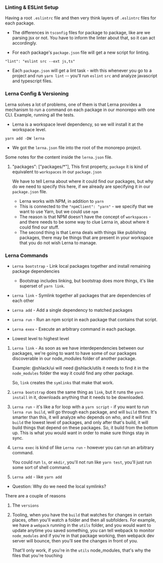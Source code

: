 ### Linting & ESLint Setup

Having a root `.eslintrc` file and then very think layers of `.eslintrc` files for each package.

* The differences in `tsconfig` files for package to package, like are we parsing jsx or not. You have to inform the linter about that, so it can act accordingly.

* For each package's `package.json` file will get a new script for linting.

`"lint": "eslint src --ext js,ts"`

* Each `package.json` will get a lint task - with this whenever you go to a project and run `yarn lint` -- you'll run `eslint` `src` and analyze javascript and typescript files.

### Lerna Config & Versioning

Lerna solves a lot of problems, one of them is that Lerna provides a mechanism to run a command on each package in our monorepo with one CLI. Example, running all the tests.

* Lerna is a workspace level dependency, so we will install it at the workspace level.

`yarn add -DW lerna`

* We got the `lerna.json` file into the root of the monorepo project.

Some notes for the content inside the `lerna.json` file.

1. "packages": ["packages/*"],
    This first property, `package` it is kind of equivalent to `workspaces` in our `package.json`

    We have to tell Lerna about where it could find our packages, but why do we need to specify this here, if we already are specifying it in our `package.json` file.

    - Lerna works with NPM, in addition to `yarn` 
    - This is connected to the `"npmClient": "yarn"` - we specify that we want to use Yarn, but we could use `npm` 
    - The reason is that NPM doesn't have the concept of `workspaces` - and there needs to be some way to clue Lerna in, about where it could find our stuff.
    - The second thing is that Lerna deals with things like publishing packages, there may be things that are present in your workspace that you do not wish Lerna to manage.

### Lerna Commands

* `Lerna bootstrap` - Link local packages together and install remaining package dependencies

    - Bootstrap includes linking, but bootstrap does more things, it's like superset of `yarn link`.

* `Lerna link` - Symlink together all packages that are dependencies of each other

* `Lerna add` - Add a single dependency to matched packages

* `Lerna run` - Run an npm script in each package that contains that script.

* `Lerna exex` - Execute an arbitrary command in each package.

- Lowest level to highest level

1. `Lerna link` - As soon as we have interdependencies between our packages, we're going to want to have some of our packages discoverable in our node_modules folder of another package.

    Example: @shlack/ui will need @shlack/utils
    it needs to find it in the `node_modules` folder the way it could find any other package. 
    
    So, `link` creates the `symlinks` that make that work.

2. `Lerna bootstrap` does the same thing as `link`, but it runs the `yarn install` in it, downloads anything that it needs to be downloaded.

3. `Lerna run` - it's like a for loop with a `yarn script` - if you want to run `lerna run build`, will go through each package, and will `build` them.
    It's smarter than this, it will analyze who depends on who, and it will first `build` the lowest level of packages, and only after that's build, it will build things that depend on these packages. So, it build from the bottom up. This is what you would want in order to make sure things stay in sync.

4. `Lerna exec` is kind of like `Lerna run` - however you can run an arbitrary command.

    You could run `ls`, or `mkdir`, you'll not run like `yarn test`, you'll just run some sort of shell command.

5. `Lerna add` - like `yarn add`

* Question: Why do we need the local symlinks?

There are a couple of reasons
1. The `versions` 
2. Tooling, when you have the `build` that watches for changes in certain places, often you'll watch a folder and then all subfolders. 
    For example, we have a `webpack` running in the `utils` folder, and you would want to update anytime you saved something, you can tell webpack to monitor `node_modules` and if you're in that package working, then webpack dev server will bounce, then you'll see the changes in front of you. 

    That'll only work, if you're in the `utils` node_modules, that's why the files that you're touching 





